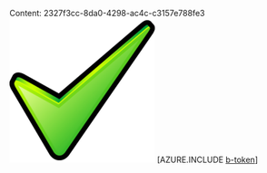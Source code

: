 Content: 2327f3cc-8da0-4298-ac4c-c3157e788fe3![image](3ecd548c-3192-4a83-8c71-96eb7083de85.png)
[AZURE.INCLUDE [b-token](80b26ee5-a428-47ef-a3f9-de9ff58dc48e.md)]
